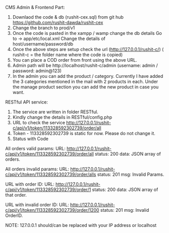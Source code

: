 CMS Admin & Frontend Part:
1) Downlaod the code & db (rushit-cex.sql) from git hub https://github.com/rushit-dawda/rushit-cex
2) Change the branch to prod/v1
3) Once the code is pasted in the xampp / wamp change the db details
	Go to -> app/etc/local.xml
	Change the details of host/username/password/db 
		<host><![CDATA[localhost]]></host>
		<username><![CDATA[root]]></username>
		<password><![CDATA[root]]></password>
		<dbname><![CDATA[rushit-cex]]></dbname>
4) Once the above steps are setup check the url (http://127.0.0.1/rushit-c/) ( rushit-c = the folder name where the code is copied) 
5) You can place a COD order from front using the above URL. 
6) Admin path will be http://localhost/rushit-c/admin (username: admin / password: admin@123)
7) In the admin you can add the product / category. Currently I have added the 3 categories mentioned in the mail with 2 products in each. Under the manage product section you can add the new product in case you want. 

RESTful API service:
1) The service are written in folder RESTful. 
2) Kindly change the details in RESTful/config.php
3) URL to check the service http://127.0.0.1/rushit-c/api/v1/token/113328592302739/order/all
4) Token - 113328592302739 is static for now. Please do not change it. 
5) Status with Code

All orders valid params: 
URL: http://127.0.0.1/rushit-c/api/v1/token/113328592302739/order/all
status: 200
data: JSON array of orders. 

All orders invalid params: 
URL: http://127.0.0.1/rushit-c/api/v1/token/113328592302739/order/alls
status: 201
msg: Invalid Params. 

URL with order ID: 
URL: http://127.0.0.1/rushit-c/api/v1/token/113328592302739/order/1
status: 200
data: JSON array of that order. 

URL with invalid order ID: 
URL: http://127.0.0.1/rushit-c/api/v1/token/113328592302739/order/1200
status: 201
msg: Invalid OrderID. 



NOTE: 127.0.0.1 should/can be replaced with your IP address or localhost